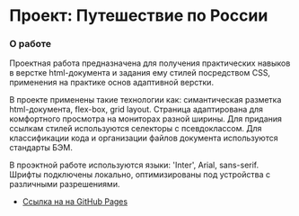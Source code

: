 # Проект: Путешествие по России

### О работе

Проектная работа предназначена для получения практических навыков в верстке html-документа и задания ему стилей посредством CSS, применения на практике основ адаптивной верстки.

В проекте применены такие технологии как: симантическая разметка html-документа, flex-box, grid layout. Страница адаптирована для комфортного просмотра на мониторах разной ширины. Для придания ссылкам стилей используются селекторы с псевдоклассом. Для классификации кода и организации файлов документа используются стандарты БЭМ.

В проэктной работе используются языки: 'Inter', Arial, sans-serif. Шрифты подключены локально, оптимизированы под устройства с различными разрешениями.

* [Ссылка на на GitHub Pages](https://antonivanichenko.github.io/russian-travel/)